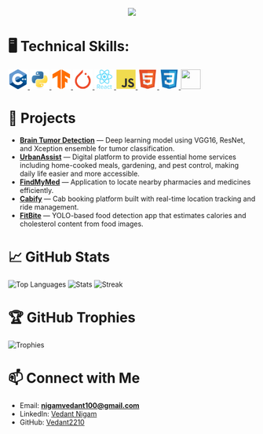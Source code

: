 <p align="center">
    <img src="https://readme-typing-svg.herokuapp.com?color=00BFFF&width=500&height=40&lines=Hi+👋+I'm+Vedant+Nigam;Aspiring+Software+Engineer;Full+Stack+Developer;AI+%26+ML+Enthusiast;Let's+Build+Something+Amazing!" />
</p>

# 🖥️ Technical Skills:
<p align="left">
  <a href="https://www.w3schools.com/cpp/" target="_blank">
    <img src="https://raw.githubusercontent.com/devicons/devicon/master/icons/cplusplus/cplusplus-original.svg" width="40" height="40"/>
  </a>
  <a href="https://www.python.org" target="_blank">
    <img src="https://raw.githubusercontent.com/devicons/devicon/master/icons/python/python-original.svg" width="40" height="40"/>
  </a>
  <a href="https://www.tensorflow.org/" target="_blank">
    <img src="https://raw.githubusercontent.com/devicons/devicon/master/icons/tensorflow/tensorflow-original.svg" width="40" height="40"/>
  </a>
  <a href="https://pytorch.org/" target="_blank">
    <img src="https://raw.githubusercontent.com/devicons/devicon/master/icons/pytorch/pytorch-original.svg" width="40" height="40"/>
  </a>
  <a href="https://reactjs.org/" target="_blank">
    <img src="https://raw.githubusercontent.com/devicons/devicon/master/icons/react/react-original-wordmark.svg" width="40" height="40"/>
  </a>
  <a href="https://developer.mozilla.org/en-US/docs/Web/JavaScript" target="_blank">
    <img src="https://raw.githubusercontent.com/devicons/devicon/master/icons/javascript/javascript-original.svg" width="40" height="40"/>
  </a>
  <a href="https://www.w3schools.com/html/" target="_blank">
    <img src="https://raw.githubusercontent.com/devicons/devicon/master/icons/html5/html5-original.svg" width="40" height="40"/>
  </a>
  <a href="https://www.w3schools.com/css/" target="_blank">
    <img src="https://raw.githubusercontent.com/devicons/devicon/master/icons/css3/css3-original.svg" width="40" height="40"/>
  </a>
  <a href="https://git-scm.com/" target="_blank">
    <img src="https://www.vectorlogo.zone/logos/git-scm/git-scm-icon.svg" width="40" height="40"/>
  </a>
</p>

# 📂 Projects

- **[Brain Tumor Detection](https://github.com/utbirla/Research_Brain-Tumor)** — Deep learning model using VGG16, ResNet, and Xception ensemble for tumor classification.  
- **[UrbanAssist](https://github.com/Vedant2210/UrbanAssist)** — Digital platform to provide essential home services including home-cooked meals, gardening, and pest control, making daily life easier and more accessible.  
- **[FindMyMed](https://github.com/Vedant2210/FindMyMed)** — Application to locate nearby pharmacies and medicines efficiently.  
- **[Cabify](https://github.com/utbirla/Cabify)** — Cab booking platform built with real-time location tracking and ride management.
- **[FitBite](https://github.com/Vedant2210/Heartilens_project)** — YOLO-based food detection app that estimates calories and cholesterol content from food images.   

# 📈 GitHub Stats
![Top Languages](https://github-readme-stats.vercel.app/api/top-langs/?username=Vedant2210&theme=radical&layout=compact)
![Stats](https://github-readme-stats.vercel.app/api?username=Vedant2210&theme=radical&hide=commits)
![Streak](https://github-readme-streak-stats.herokuapp.com/?user=Vedant2210&theme=radical)

# 🏆 GitHub Trophies
![Trophies](https://github-profile-trophy.vercel.app/?username=Vedant2210&theme=radical&no-bg=true)

# 📫 Connect with Me
- Email: **nigamvedant100@gmail.com**  
- LinkedIn: [Vedant Nigam](www.linkedin.com/in/vedant-nigam22)  
- GitHub: [Vedant2210](https://github.com/Vedant2210)
